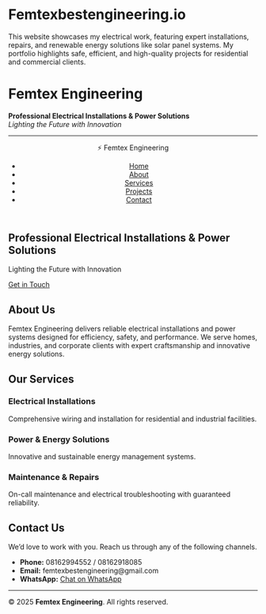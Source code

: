 # Femtexbestengineering.io
This website showcases my electrical work, featuring expert installations, repairs, and renewable energy solutions like solar panel systems. My portfolio highlights safe, efficient, and high-quality projects for residential and commercial clients.
#  Femtex Engineering

**Professional Electrical Installations & Power Solutions**  
*Lighting the Future with Innovation*

---

<html lang="en">
<head>
  <meta charset="UTF-8">
  <meta name="viewport" content="width=device-width, initial-scale=1.0">
  <title>Femtex Engineering</title>
  <link rel="stylesheet" href="style.css">
</head>
<body>
  <!-- Navigation Bar -->
  <header>
    <nav class="navbar">
      <div class="logo">⚡ Femtex Engineering</div>
      <ul class="nav-links">
        <li><a href="#home">Home</a></li>
        <li><a href="#about">About</a></li>
        <li><a href="#services">Services</a></li>
        <li><a href="#projects">Projects</a></li>
        <li><a href="#contact">Contact</a></li>
      </ul>
    </nav>
  </header>

  <!-- Hero Section -->
  <section id="home" class="hero">
    <div class="hero-content">
      <h1>Professional Electrical Installations & Power Solutions</h1>
      <p>Lighting the Future with Innovation</p>
      <a href="#contact" class="btn">Get in Touch</a>
    </div>
  </section>

  <!-- About Section -->
  <section id="about" class="about">
    <h2>About Us</h2>
    <p>Femtex Engineering delivers reliable electrical installations and power systems designed for efficiency, safety, and performance. We serve homes, industries, and corporate clients with expert craftsmanship and innovative energy solutions.</p>
  </section>

  <!-- Services Section -->
  <section id="services" class="services">
    <h2>Our Services</h2>
    <div class="service-cards">
      <div class="card">
        <h3>Electrical Installations</h3>
        <p>Comprehensive wiring and installation for residential and industrial facilities.</p>
      </div>
      <div class="card">
        <h3>Power & Energy Solutions</h3>
        <p>Innovative and sustainable energy management systems.</p>
      </div>
      <div class="card">
        <h3>Maintenance & Repairs</h3>
        <p>On-call maintenance and electrical troubleshooting with guaranteed reliability.</p>
      </div>
    </div>
  </section>

  
  <!-- Contact Section -->
  <section id="contact" class="contact">
    <h2>Contact Us</h2>
    <p>We’d love to work with you. Reach us through any of the following channels.</p>
    <ul>
      <li><strong>Phone:</strong> 08162994552 / 08162918085</li>
      <li><strong>Email:</strong> femtexbestengineering@gmail.com</li>
      <li><strong>WhatsApp:</strong> <a href="#">Chat on WhatsApp</a></li>
    </ul>
  </section>

---





© 2025 **Femtex Engineering**. All rights reserved.
